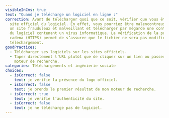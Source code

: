 ```yaml
---
visibleInCms: true
text: "Quand je télécharge un logiciel en ligne :"
correction: Avant de télécharger quoi que ce soit, vérifier que vous êtes sur le
  site officiel du logiciel. En effet, vous pourriez être malencontreusement sur
  un site frauduleux et malveillant et télécharger par mégarde une contrefaçon
  du logiciel contenant un virus informatique. La vérification de la présence du
  cadena (HTTPS) permet de s’assurer que le fichier ne sera pas modifié lors du
  téléchargement.
goodPractices:
  - Télécharger ses logiciels sur les sites officiels.
  - Taper directement l’URL plutôt que de cliquer sur un lien ou passer par un
    moteur de recherche.
categories: Téléchargements et ingénierie sociale
choices:
  - isCorrect: false
    text: je vérifie la présence du logo officiel.
  - isCorrect: false
    text: je prends le premier résultat de mon moteur de recherche.
  - isCorrect: true
    text: je vérifie l’authenticité du site.
  - isCorrect: false
    text: je ne télécharge pas de logiciel.
---
```

